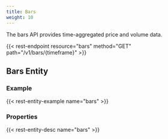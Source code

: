 ```yaml
---
title: Bars
weight: 10
---
```


The bars API provides time-aggregated price and volume data.

{{< rest-endpoint resource="bars" method="GET" path="/v1/bars/{timeframe}" >}}

## Bars Entity

### Example
{{< rest-entity-example name="bars" >}}

### Properties
{{< rest-entity-desc name="bars" >}}
